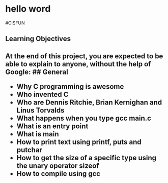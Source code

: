 <h1>hello word</h1>
#CISFUN
<h2>Learning Objectives<h2/>
At the end of this project, you are expected to be able to explain to anyone, without the help of Google:
## General
  
- Why C programming is awesome
- Who invented C
- Who are Dennis Ritchie, Brian Kernighan and Linus Torvalds
- What happens when you type gcc main.c
- What is an entry point
- What is main
- How to print text using printf, puts and putchar
- How to get the size of a specific type using the unary operator sizeof
- How to compile using gcc
